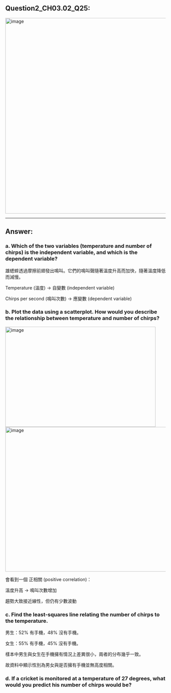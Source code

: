 ## Question2_CH03.02_Q25:
<img width="572" height="615" alt="image" src="https://github.com/user-attachments/assets/0d5a1964-7b1b-4ef0-834f-81eb1b115671" />

---
## Answer:
### a. Which of the two variables (temperature and number of chirps) is the independent variable, and which is the dependent variable?

雄蟋蟀透過摩擦前翅發出鳴叫。它們的鳴叫聲隨著溫度升高而加快，隨著溫度降低而減慢。

Temperature (溫度) → 自變數 (independent variable)

Chirps per second (鳴叫次數) → 應變數 (dependent variable)

### b. Plot the data using a scatterplot. How would you describe the relationship between temperature and number of chirps?
<img width="472" height="315" alt="image" src="https://github.com/user-attachments/assets/e0942a91-c820-47d8-b27a-14a7ed1a88a6" />
<img width="563" height="455" alt="image" src="https://github.com/user-attachments/assets/82c71194-6427-424f-b7ec-6e45fb09c027" />

會看到一個 正相關 (positive correlation)：

溫度升高 → 鳴叫次數增加

趨勢大致接近線性，但仍有少數波動

### c. Find the least-squares line relating the number of chirps to the temperature.

男生：52% 有手機，48% 沒有手機。

女生：55% 有手機，45% 沒有手機。

樣本中男生與女生在手機擁有情況上差異很小，兩者的分布幾乎一致。

故資料中顯示性別為男女與是否擁有手機並無高度相關。
### d. If a cricket is monitored at a temperature of 27 degrees, what would you predict his number of chirps would be?
